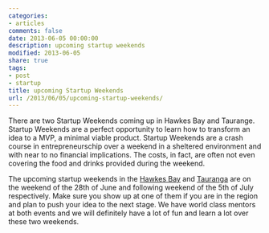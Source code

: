 ```yaml
---
categories:
- articles
comments: false
date: 2013-06-05 00:00:00
description: upcoming startup weekends
modified: 2013-06-05
share: true
tags:
- post
- startup
title: upcoming Startup Weekends
url: /2013/06/05/upcoming-startup-weekends/
---
```


There are two Startup Weekends coming up in Hawkes Bay and Taurange.
Startup Weekends are a perfect opportunity to learn how to transform an
idea to a MVP, a minimal viable product. Startup Weekends are a crash
course in entrepreneurschip over a weekend in a sheltered environment
and with near to no financial implications. The costs, in fact, are
often not even covering the food and drinks provided during the weekend.

The upcoming startup weekends in the [Hawkes Bay] and [Tauranga] are on
the weekend of the 28th of June and following weekend of the 5th of July
respectively. Make sure you show up at one of them if you are in the
region and plan to push your idea to the next stage. We have world class
mentors at both events and we will definitely have a lot of fun and
learn a lot over these two weekends.


[Hawkes Bay]: http://hawkesbay.startupweekend.org/
[Tauranga]: http://tauranga.startupweekend.org/
